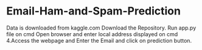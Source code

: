 # Email-Ham-and-Spam-Prediction
Data is downloaded from kaggle.com
Download the Repository.
Run app.py file on cmd 
Open browser and enter local address displayed on cmd 4.Access the webpage and Enter the Email and click on prediction button.
